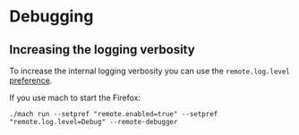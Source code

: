 Debugging
=========

Increasing the logging verbosity
--------------------------------

To increase the internal logging verbosity you can use the
`remote.log.level` [preference].

If you use mach to start the Firefox:

	./mach run --setpref "remote.enabled=true" --setpref "remote.log.level=Debug" --remote-debugger

[preference]: ./Prefs.html
